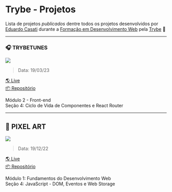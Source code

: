 # Trybe - Projetos
Lista de projetos _publicados_ dentre todos os projetos desenvolvidos por [Eduardo Casati](#) durante a [Formação em Desenvolvimento Web](https://www.betrybe.com/formacao-desenvolvimento-web) pela [Trybe](https://www.betrybe.com/) :rocket:

---

### 🎧 **TRYBETUNES**
<img src="https://img.shields.io/badge/React-20232A?style=for-the-badge&logo=react&logoColor=61DAFB">

> Data: 19/03/23

[🌎 Live](https://trybetunes-ec.vercel.app/)
<br>
[📦 Repositório](https://github.com/eduardocasati/trybetunes)

Módulo 2 - Front-end
<br>
Seção 4: Ciclo de Vida de Componentes e React Router

---

## 🎨 **PIXEL ART**
<img src="https://img.shields.io/badge/JavaScript-F7DF1E?style=for-the-badge&logo=javascript&logoColor=black">

> Data: 19/12/22

[🌎 Live](https://eduardocasati.github.io/pixel-art/)
<br>
[📦 Repositório](https://github.com/eduardocasati/pixel-art)

Módulo 1: Fundamentos do Desenvolvimento Web
<br>
Seção 4: JavaScript - DOM, Eventos e Web Storage

